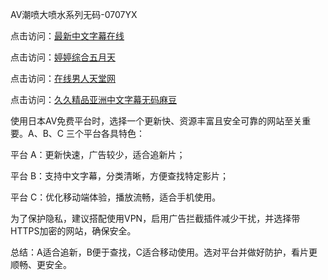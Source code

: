
AV潮喷大喷水系列无码-0707YX

点击访问：<a href="https://heiliaozj3tjd.pages.dev">最新中文字幕在线</a>

点击访问：<a href="https://heiliaoe8ajia.pages.dev">婷婷综合五月天</a>

点击访问：<a href="https://heiliaoxqkkct.pages.dev">在线男人天堂网</a>

点击访问：<a href="https://heiliaoxwd5i8.pages.dev">久久精品亚洲中文字幕无码麻豆</a>

使用日本AV免费平台时，选择一个更新快、资源丰富且安全可靠的网站至关重要。A、B、C 三个平台各具特色：

平台 A：更新快速，广告较少，适合追新片；

平台 B：支持中文字幕，分类清晰，方便查找特定影片；

平台 C：优化移动端体验，播放流畅，适合手机使用。

为了保护隐私，建议搭配使用VPN，启用广告拦截插件减少干扰，并选择带HTTPS加密的网站，确保安全。

总结：A适合追新，B便于查找，C适合移动使用。选对平台并做好防护，看片更顺畅、更安全。

<span style="display:none;">[Canonical link](https://github.com/mot20250708/so16 ）</span>
